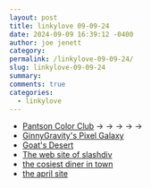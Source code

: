 ```yaml
---
layout: post
title: 𝚕𝚒𝚗𝚔𝚢𝚕𝚘𝚟𝚎 𝟶𝟿-𝟶𝟿-𝟸𝟺
date: 2024-09-09 16:39:12 -0400
author: joe jenett
category: 
permalink: /linkylove-09-09-24/
slug: linkylove-09-09-24
summary: 
comments: true
categories:
  - linkylove
---
```

<ul class="linkylove">
	<li><a title="Pantson Color Club" href="https://pantson.xandra.cc/">Pantson Color Club</a>  <span title="led to sites shown below">&#8594; &#8594; &#8594; &#8594; &#8594;</span></li>
	<li><a title="Ginny" href="https://ginnygravity.neocities.org/">GinnyGravity's Pixel Galaxy</a></li>
	<li><a title="Goat" href="https://chaosgoat.neocities.org/">Goat's Desert</a></li>
	<li><a title="slashdiv" href="https://slashdiv.neocities.org/">The web site of slashdiv</a></li>
	<li><a title="Cosy" href="https://cosy-diner.nekoweb.org/">the cosiest diner in town</a></li>
	<li><a title="april" href="https://april.lexiqqq.com/">the april site</a></li>
</ul>

<a href="https://brid.gy/publish/mastodon"></a>